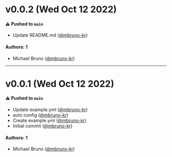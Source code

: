 # v0.0.2 (Wed Oct 12 2022)

#### ⚠️ Pushed to `main`

- Update README.md ([@mbruno-kr](https://github.com/mbruno-kr))

#### Authors: 1

- Michael Bruno ([@mbruno-kr](https://github.com/mbruno-kr))

---

# v0.0.1 (Wed Oct 12 2022)

#### ⚠️ Pushed to `main`

- Update example.yml ([@mbruno-kr](https://github.com/mbruno-kr))
- auto config ([@mbruno-kr](https://github.com/mbruno-kr))
- Create example.yml ([@mbruno-kr](https://github.com/mbruno-kr))
- Initial commit ([@mbruno-kr](https://github.com/mbruno-kr))

#### Authors: 1

- Michael Bruno ([@mbruno-kr](https://github.com/mbruno-kr))

